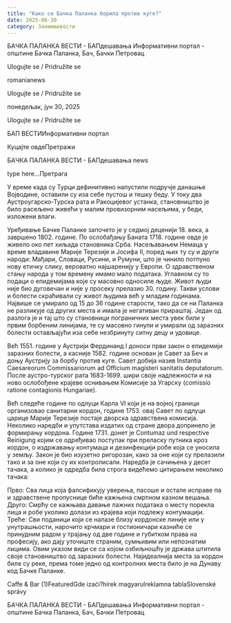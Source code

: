 ```yaml
---
title: "Како се Бачка Паланка борила против куге?"
date: 2025-06-30
category: Занимљивости
---
```


БАЧКА ПАЛАНКА ВЕСТИ - БАПдешавања Информативни портал - општине Бачка Паланка, Бач, Бачки Петровац

Ulogujte se / Pridružite se

romanianews

Ulogujte se / Pridružite se

понедељак, јун 30, 2025

Ulogujte se / Pridružite se

БАП ВЕСТИИнформативни портал

Куцајте овдеПретражи

БАЧКА ПАЛАНКА ВЕСТИ - БАПдешавања news

type here...Претрага

У време када су Турци дефинитивно напустили подручје данашње Војводине, оставили су иза себе пустош и тешку беду. У току два Аустроугарско-Турска рата и Ракоцијевог устанка, становништво је било расељено живећи у малим провизорним насељима, у беди, изложени влаги.

Уређивање Бачке Паланке започето је у седмој деценији 18. века, а завршено 1802. године. По ослобађању Баната 1718. године овде је живело око пет хиљада становника Срба. Насељавањем Немаца у време владавине Марије Терезије и Јосифа II, поред њих ту су и други народи: Мађари, Словаци, Русини, и Румуни, што је чинило потпуно нову етичку слику, вероватно најшаренију у Европи.
О здравственом стању народа у том времену имамо мало података. Углавном су то подаци о епидемијама које су масовно односиле људе. Живот људи није био дуговечан и није у просеку прелазио 30. годину. Такви услови и болести скраћивали су живот људима већ у младим годинама. Највише се умирало од 15 до 36 године старости, тако да се ни Паланка не разликује од других места и имала је негативан прираштај. Један од разлога је и тај што су становници пограничних места увек били у првим борбеним линијама, те су масовно гинули и умирали од заразних болести остављајући иза себе незбринуту ситну децу и удовице.


Већ 1551. године у Аустрији Фердинанд I доноси први закон о епидемији заразних болести, а касније 1582. године основан је Савет за Беч и доњу Аустрију за борбу против куге. Савет добија назив Instantia Caesareorum Commissariorum ad Officium magisteri sanitatis deputatorum. После аустро-турског рата 1683-1699. шири своје надлежности и на ново ослобођене крајеве оснивањем Комисије за Угарску (comissio ratione contagionis Hungariae).


Већ следеће године по одлуци Карла VI који је на војној граници организовао санитарни кордон, године 1753. овај Савет по одлуци царице Марије Терезије постаје дворска здравствена комисија. Неколико наредби и упутстава издатих од стране двора допринело је формирању кордона. Године 1731. донет је Contumaz und respective Reinigung којим се одређивао поступак при преласку путника кроз кордон, о издржавању контумаца и дезинфекцији робе која се уносила у земљу.
Закон је био изузетно ригорозан, како за оне који су прелазили тако и за оне који су их контролисали. Наредба је сачињена у десет тачака, а колико је одредба била строга видећемо цитирањем неколико тачака:


Прво: Сва лица која фалсификују уверења, пасоше и остале исправе па и здравствене пропуснице биће кажњена смртном казном вешања.
Друго: Смрћу се кажњава давање лажних података о месту порекла лица и робе уколико долази из крајева који подлежу контумацији.
Треће: Сви поданици који се налазе близу кордонске линије или у унутрашњости, нарочито крчмари и гостионичари казниће се принудним радом у трајању од две године и губитком права на професију, ако дају уточиште страним, сумњивим или непознатим лицима.
Овим указом види се са којом озбиљношћу је држава штитила своје становништво од заразних болести. Најидеалнија места за кордон биле су реке, према томе једно од контролних места било је на Дунаву код Бачке Паланке.

Caffe & Bar (1)FeaturedGde izaći?hírek magyarulreklamna tablaSlovenské správy

БАЧКА ПАЛАНКА ВЕСТИ - БАПдешавања Информативни портал - општине Бачка Паланка, Бач, Бачки Петровац
